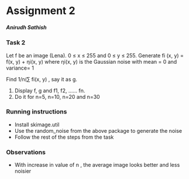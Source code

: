 # Assignment 2 

##### _Anirudh Sathish_

### Task 2 
Let f be an image (Lena). 0 ≤ x ≤ 255 and 0 ≤ y ≤ 255.
Generate
fi
(x, y) = f(x, y) + ηi(x, y) where ηi(x, y) is the Gaussian noise with mean = 0 and variance= 1

Find 1/n(∑ fi(x, y)
, say it as g.
1. Display f, g and f1, f2, ...... fn.
2. Do it for n=5, n=10, n=20 and n=30


### Running instructions 
- Install skimage.util 
- Use the random_noise from the above package to generate the noise 
- Follow the rest of the steps from the task 

### Observations 
- With increase in value of n , the average image looks better and less noisier 
